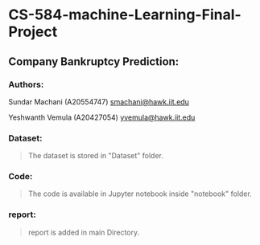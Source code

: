 # CS-584-machine-Learning-Final-Project

## Company Bankruptcy Prediction:

### Authors:

Sundar Machani (A20554747) smachani@hawk.iit.edu

Yeshwanth Vemula (A20427054) yvemula@hawk.iit.edu

### Dataset:

> The dataset is stored in "Dataset" folder.

### Code:

> The code is available in Jupyter notebook inside "notebook" folder.

### report:

> report is added in main Directory.